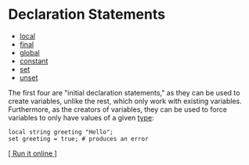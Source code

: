 # Declaration Statements

- [local](local)
- [final](final)
- [global](global)
- [constant](constant)
- [set](set)
- [unset](unset)

The first four are "initial declaration statements," as they can be used to create variables, unlike the rest, which only work with existing variables.
Furthermore, as the creators of variables, they can be used to force variables to only have values of a given [type](../../types.md):

    local string greeting "Hello";
    set greeting = true; # produces an error

[[ Run it online ]](https://utopia.sh/?code=local+string+greeting+%22Hello%22%3B%0D%0Aset+greeting+%3D+true%3B+%23+produces+an+error)
